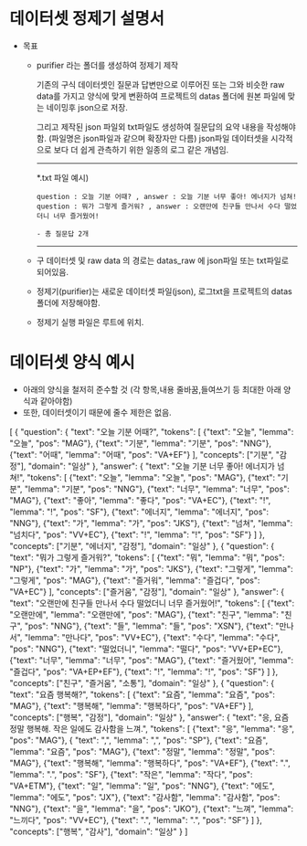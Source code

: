 # 데이터셋 정제기 설명서

  * 목표 
    - purifier 라는 폴더를 생성하여 정제기 제작

      기존의 구식 데이터셋인 질문과 답변만으로 이루어진 또는 그와 비슷한 raw data를 가지고
      양식에 맞게 변환하여 프로젝트의 datas 폴더에 원본 파일에 맞는 네이밍후 json으로 저장.

      그리고 제작된 json 파일외 txt파일도 생성하여 질문답의 요약 내용을 작성해야함. (파일명은 json파일과 같으며 확장자만 다름) json파일 데이터셋을 시각적으로 보다 더 쉽게 관측하기 위한 일종의 로그 같은 개념임.

      ------------------------------------------------------------------------------------------- 
      *.txt 파일 예시)

          question : 오늘 기분 어때? , answer : 오늘 기분 너무 좋아! 에너지가 넘쳐!
          question : 뭐가 그렇게 즐거워? , answer : 오랜만에 친구들 만나서 수다 떨었더니 너무 즐거웠어!

          - 총 질문답 2개
      
      ------------------------------------------------------------------------------------------- 
    
    - 구 데이터셋 및 raw data 의 경로는 datas_raw 에 json파일 또는 txt파일로 되어있음.
    - 정제기(purifier)는 새로운 데이터셋 파일(json), 로그txt을 프로젝트의 datas 폴더에 저장해야함.
    - 정제기 실행 파일은 루트에 위치.

# 데이터셋 양식 예시

  * 아래의 양식을 철저히 준수할 것 (각 항목,내용 줄바꿈,들여쓰기 등 최대한 아래 양식과 같아야함)
  * 또한, 데이터셋이기 때문에 줄수 제한은 없음.

   [
  {
    "question": {
      "text": "오늘 기분 어때?",
      "tokens": [
        {"text": "오늘", "lemma": "오늘", "pos": "MAG"},
        {"text": "기분", "lemma": "기분", "pos": "NNG"},
        {"text": "어때", "lemma": "어때", "pos": "VA+EF"}
      ],
      "concepts": ["기분", "감정"],
      "domain": "일상"
    },
    "answer": {
      "text": "오늘 기분 너무 좋아! 에너지가 넘쳐!",
      "tokens": [
        {"text": "오늘", "lemma": "오늘", "pos": "MAG"},
        {"text": "기분", "lemma": "기분", "pos": "NNG"},
        {"text": "너무", "lemma": "너무", "pos": "MAG"},
        {"text": "좋아", "lemma": "좋다", "pos": "VA+EC"},
        {"text": "!", "lemma": "!", "pos": "SF"},
        {"text": "에너지", "lemma": "에너지", "pos": "NNG"},
        {"text": "가", "lemma": "가", "pos": "JKS"},
        {"text": "넘쳐", "lemma": "넘치다", "pos": "VV+EC"},
        {"text": "!", "lemma": "!", "pos": "SF"}
      ]
    },
    "concepts": ["기분", "에너지", "감정"],
    "domain": "일상"
  },
  {
    "question": {
      "text": "뭐가 그렇게 즐거워?",
      "tokens": [
        {"text": "뭐", "lemma": "뭐", "pos": "NP"},
        {"text": "가", "lemma": "가", "pos": "JKS"},
        {"text": "그렇게", "lemma": "그렇게", "pos": "MAG"},
        {"text": "즐거워", "lemma": "즐겁다", "pos": "VA+EC"}
      ],
      "concepts": ["즐거움", "감정"],
      "domain": "일상"
    },
    "answer": {
      "text": "오랜만에 친구들 만나서 수다 떨었더니 너무 즐거웠어!",
      "tokens": [
        {"text": "오랜만에", "lemma": "오랜만에", "pos": "MAG"},
        {"text": "친구", "lemma": "친구", "pos": "NNG"},
        {"text": "들", "lemma": "들", "pos": "XSN"},
        {"text": "만나서", "lemma": "만나다", "pos": "VV+EC"},
        {"text": "수다", "lemma": "수다", "pos": "NNG"},
        {"text": "떨었더니", "lemma": "떨다", "pos": "VV+EP+EC"},
        {"text": "너무", "lemma": "너무", "pos": "MAG"},
        {"text": "즐거웠어", "lemma": "즐겁다", "pos": "VA+EP+EF"},
        {"text": "!", "lemma": "!", "pos": "SF"}
      ]
    },
    "concepts": ["친구", "즐거움", "소통"],
    "domain": "일상"
  },
  {
    "question": {
      "text": "요즘 행복해?",
      "tokens": [
        {"text": "요즘", "lemma": "요즘", "pos": "MAG"},
        {"text": "행복해", "lemma": "행복하다", "pos": "VA+EF"}
      ],
      "concepts": ["행복", "감정"],
      "domain": "일상"
    },
    "answer": {
      "text": "응, 요즘 정말 행복해. 작은 일에도 감사함을 느껴.",
      "tokens": [
        {"text": "응", "lemma": "응", "pos": "MAG"},
        { "text": ",", "lemma": ",", "pos": "SP"},
        {"text": "요즘", "lemma": "요즘", "pos": "MAG"},
        {"text": "정말", "lemma": "정말", "pos": "MAG"},
        {"text": "행복해", "lemma": "행복하다", "pos": "VA+EF"},
        {"text": ".", "lemma": ".", "pos": "SF"},
        {"text": "작은", "lemma": "작다", "pos": "VA+ETM"},
        {"text": "일", "lemma": "일", "pos": "NNG"},
        {"text": "에도", "lemma": "에도", "pos": "JX"},
        {"text": "감사함", "lemma": "감사함", "pos": "NNG"},
        {"text": "을", "lemma": "을", "pos": "JKO"},
        {"text": "느껴", "lemma": "느끼다", "pos": "VV+EC"},
        {"text": ".", "lemma": ".", "pos": "SF"}
      ]
    },
    "concepts": ["행복", "감사"],
    "domain": "일상"
  }
]


